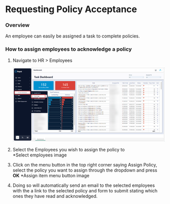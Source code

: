 # Requesting Policy Acceptance

### Overview

An employee can easily be assigned a task to complete policies.

### How to assign employees to acknowledge a policy

1. Navigate to HR > Employees  

    ![Navigate to Employees](<../3-Assigning-via-onboarding/Step 1.png>)
    
2. Select the Employees you wish to assign the policy to  
    *Select employees image
3. Click on the menu button in the top right corner saying Assign Policy, select the policy you want to assign through the dropdown and press **OK** 
    *Assign item menu button image
4. Doing so will automatically send an email to the selected employees with the a link to the selected policy and form to submit stating which ones they have read and acknowledged.